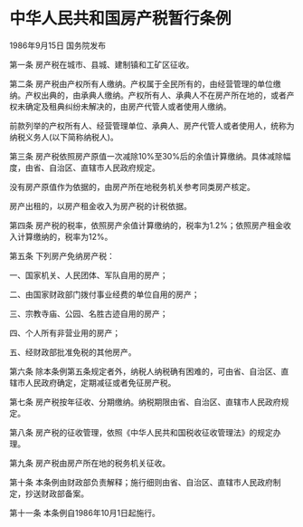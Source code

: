 # 中华人民共和国房产税暂行条例

1986年9月15日 国务院发布　

<!-- INFO END -->

第一条 房产税在城市、县城、建制镇和工矿区征收。

第二条 房产税由产权所有人缴纳。产权属于全民所有的，由经营管理的单位缴纳。产权出典的，由承典人缴纳。产权所有人、承典人不在房产所在地的，或者产权未确定及租典纠纷未解决的，由房产代管人或者使用人缴纳。

前款列举的产权所有人、经营管理单位、承典人、房产代管人或者使用人，统称为纳税义务人(以下简称纳税人)。

第三条 房产税依照房产原值一次减除10%至30%后的余值计算缴纳。具体减除幅度，由省、自治区、直辖市人民政府规定。

没有房产原值作为依据的，由房产所在地税务机关参考同类房产核定。

房产出租的，以房产租金收入为房产税的计税依据。

第四条 房产税的税率，依照房产余值计算缴纳的，税率为1.2%；依照房产租金收入计算缴纳的，税率为12%。

第五条 下列房产免纳房产税：

一、国家机关、人民团体、军队自用的房产；

二、由国家财政部门拨付事业经费的单位自用的房产；

三、宗教寺庙、公园、名胜古迹自用的房产；

四、个人所有非营业用的房产；

五、经财政部批准免税的其他房产。

第六条 除本条例第五条规定者外，纳税人纳税确有困难的，可由省、自治区、直辖市人民政府确定，定期减征或者免征房产税。

第七条 房产税按年征收、分期缴纳。纳税期限由省、自治区、直辖市人民政府规定。

第八条 房产税的征收管理，依照《中华人民共和国税收征收管理法》的规定办理。

第九条 房产税由房产所在地的税务机关征收。

第十条 本条例由财政部负责解释；施行细则由省、自治区、直辖市人民政府制定，抄送财政部备案。

第十一条 本条例自1986年10月1日起施行。